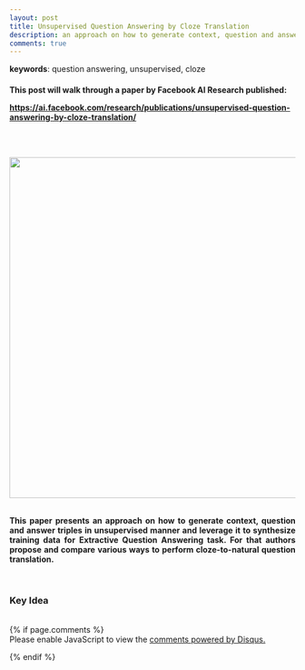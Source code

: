 ```yaml
---
layout: post
title: Unsupervised Question Answering by Cloze Translation
description: an approach on how to generate context, question and answer triples in unsupervised manner and leverage it to synthesize training data for Extractive Question Answering task
comments: true
---
```

<b>keywords</b>: question answering, unsupervised, cloze<br />
<h4 class="year" />

<p align="justify">
    This post will walk through a paper by Facebook AI Research published:
</p>
<a
    href="https://ai.facebook.com/research/publications/unsupervised-question-answering-by-cloze-translation/">https://ai.facebook.com/research/publications/unsupervised-question-answering-by-cloze-translation/</a>

<br /><br />
<div>
    <img width="600px" src="{{ site.baseurl }}/assets/img/blog/unsupervised_cloze.png">
</div>
<br />
<p align="justify">
    This paper presents an approach on how to generate context, question and answer triples in unsupervised manner and leverage it to synthesize training data for Extractive Question Answering task. For that authors propose and compare various ways to perform cloze-to-natural question translation.
</p><br />
<h3>
    Key Idea
</h3>
<p align="justify">
</p>

<br/>
{% if page.comments %}
<div id="disqus_thread"></div>
<script>

/**
*  RECOMMENDED CONFIGURATION VARIABLES: EDIT AND UNCOMMENT THE SECTION BELOW TO INSERT DYNAMIC VALUES FROM YOUR PLATFORM OR CMS.
*  LEARN WHY DEFINING THESE VARIABLES IS IMPORTANT: https://disqus.com/admin/universalcode/#configuration-variables*/
/*
var disqus_config = function () {
this.page.url = PAGE_URL;  // Replace PAGE_URL with your page's canonical URL variable
this.page.identifier = PAGE_IDENTIFIER; // Replace PAGE_IDENTIFIER with your page's unique identifier variable
};
*/
(function() { // DON'T EDIT BELOW THIS LINE
var d = document, s = d.createElement('script');
s.src = 'https://kartikblog.disqus.com/embed.js';
s.setAttribute('data-timestamp', +new Date());
(d.head || d.body).appendChild(s);
})();
</script>
<noscript>Please enable JavaScript to view the <a href="https://disqus.com/?ref_noscript">comments powered by Disqus.</a></noscript>
                            
{% endif %}